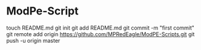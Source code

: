 ModPe-Script
============

touch README.md git init git add README.md git commit -m "first commit" git remote add origin https://github.com/MPRedEagle/ModPE-Scripts.git git push -u origin master
